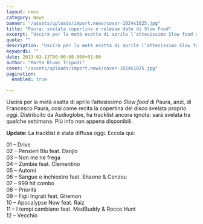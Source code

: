 ```yaml
---
layout: news
category: News
banner: "/assets/uploads/import.news/cover-1024x1025.jpg"
title: "Paura: svelata copertina e release date di Slow Food"
excerpt: "Uscirà per la metà esatta di aprile l’attesissimo Slow food di Paura, anzi, di Francesco Paura, così come recita la copertina del disco svelata proprio oggi. Distribuito da Audioglobe, ha tracklist ancora ignota: sarà svelata tra qualche settimana. Più info non appena disponibili. Update: La tracklist è stata diffusa oggi. Eccola qui: 01 – Drive [&hellip"
quote: ""
description: "Uscirà per la metà esatta di aprile l’attesissimo Slow food di Paura, anzi, di Francesco Paura, così come recita la copertina del disco svelata proprio oggi. Distribuito da Audioglobe, ha tracklist ancora ignota: sarà svelata tra qualche settimana. Più info non appena disponibili. Update: La tracklist è stata diffusa oggi. Eccola qui: 01 – Drive [&hellip"
keywords: ""
date: 2013-03-13T00:00:00.000+01:00
author: "Marta Blumi Tripodi"
cover: "/assets/uploads/import.news/cover-1024x1025.jpg"
pagination:
  enabled: true

---
```


Uscirà per la metà esatta di aprile l’attesissimo _Slow food_ di Paura, anzi, di Francesco Paura, così come recita la copertina del disco svelata proprio oggi. Distribuito da Audioglobe, ha tracklist ancora ignota: sarà svelata tra qualche settimana. Più info non appena disponibili.

**Update:** La tracklist è stata diffusa oggi. Eccola qui:

01 – Drive  
02 – Pensieri Blu feat. Danjlo  
03 – Non me ne frega  
04 – Zombie feat. Clementino  
05 – Automi  
06 – Sangue e inchiostro feat. Shaone & Cenzou  
07 – 999 hit combo  
08 – Priorità  
09 – Figli Ingrati feat. Ghemon  
10 – Apocalypse Now feat. Raiz  
11 – I tempi cambiano feat. MadBuddy & Rocco Hunt  
12 – Vecchio